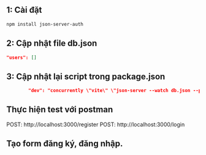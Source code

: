 ## 1: Cài đặt

```bash
npm install json-server-auth
```

## 2: Cập nhật file db.json

```json
"users": []
```

## 3: Cập nhật lại script trong package.json

```json
		"dev": "concurrently \"vite\" \"json-server --watch db.json --port 3000 -m ./node_modules/json-server-auth\"",
```

## Thực hiện test với postman

POST: http://localhost:3000/register
POST: http://localhost:3000/login

## Tạo form đăng ký, đăng nhập.
